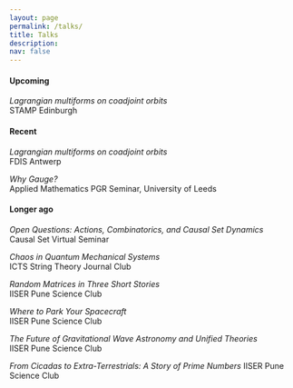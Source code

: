 ```yaml
---
layout: page
permalink: /talks/
title: Talks
description:
nav: false
---
```


<h4> Upcoming </h4>

*Lagrangian multiforms on coadjoint orbits*\
STAMP Edinburgh

<h4> Recent </h4>

*Lagrangian multiforms on coadjoint orbits*\
FDIS Antwerp

*Why Gauge?*\
Applied Mathematics PGR Seminar, University of Leeds

<h4> Longer ago </h4>

*Open Questions: Actions, Combinatorics, and Causal Set Dynamics*\
Causal Set Virtual Seminar

*Chaos in Quantum Mechanical Systems*\
ICTS String Theory Journal Club

*Random Matrices in Three Short Stories*\
IISER Pune Science Club

*Where to Park Your Spacecraft*\
IISER Pune Science Club

*The Future of Gravitational Wave Astronomy and Unified Theories*\
IISER Pune Science Club

*From Cicadas to Extra-Terrestrials: A Story of Prime Numbers*
IISER Pune Science Club

